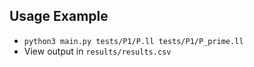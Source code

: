 ## Usage Example
- `python3 main.py tests/P1/P.ll tests/P1/P_prime.ll`
- View output in `results/results.csv`